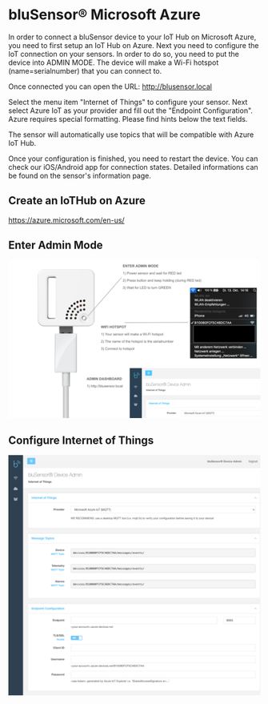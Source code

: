 # bluSensor® Microsoft Azure

In order to connect a bluSensor device to your IoT Hub on Microsoft Azure, you need to first setup an IoT Hub on Azure. Next you need to configure the IoT connection on your sensors. In order to do so, you need to put the device into ADMIN MODE. The device will make a Wi-Fi hotspot (name=serialnumber) that you can connect to. 

Once connected you can open the URL: http://blusensor.local

Select the menu item "Internet of Things" to configure your sensor. Next select Azure IoT as your provider and fill out the "Endpoint Configuration". Azure requires special formatting. Please find hints below the text fields.

The sensor will automatically use topics that will be compatible with Azure IoT Hub. 

Once your configuration is finished, you need to restart the device. You can check our iOS/Android app for connection states. Detailed informations can be found on the sensor's information page.

## Create an IoTHub on Azure

https://azure.microsoft.com/en-us/

## Enter Admin Mode 

<img src="blusensor_aiq_admin.png" width="800">

## Configure Internet of Things

<img src="blusensor_aiq_admin_dasbhoard.png" width="800">
